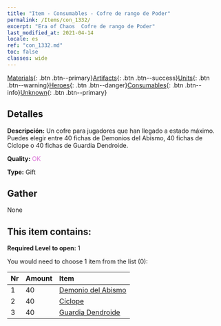 ```yaml
---
title: "Item - Consumables - Cofre de rango de Poder"
permalink: /Items/con_1332/
excerpt: "Era of Chaos  Cofre de rango de Poder"
last_modified_at: 2021-04-14
locale: es
ref: "con_1332.md"
toc: false
classes: wide
---
```

 [Materials](/es/Items/){: .btn .btn--primary}[Artifacts](/es/Items/Artifacts/){: .btn .btn--success}[Units](/es/Items/Units/){: .btn .btn--warning}[Heroes](/es/Items/Heroes/){: .btn .btn--danger}[Consumables](/es/Items/Consumables/){: .btn .btn--info}[Unknown](/es/Items/Unknown/){: .btn .btn--primary}

## Detalles
 **Descripción:** Un cofre para jugadores que han llegado a estado máximo. Puedes elegir entre 40 fichas de Demonios del Abismo, 40 fichas de Cíclope o 40 fichas de Guardia Dendroide.

 **Quality:** <span style="color: #DA70D6">OK</span>

 **Type:** Gift

## Gather

  None

## This item contains:

 **Required Level to open:** 1

 You would need to choose 1 item from the list (0):

  | Nr | Amount |     Item    |
  |:---|:-------|:------------|
  | 1 | 40 | [Demonio del Abismo](/es/Items/unt_230/) | 
  | 2 | 40 | [Cíclope](/es/Items/unt_222/) | 
  | 3 | 40 | [Guardia Dendroide](/es/Items/unt_203/) | 
